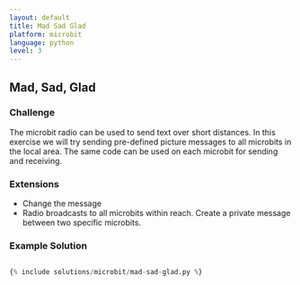 ```yaml
---
layout: default
title: Mad Sad Glad
platform: microbit
language: python
level: 3
---
```

## Mad, Sad, Glad

### Challenge

The microbit radio can be used to send text over short distances. In this exercise we will try
sending pre-defined picture messages to all microbits in the local area. The same code can be used on
each microbit for sending and receiving.


### Extensions

* Change the message
* Radio broadcasts to all microbits within reach. Create a private message between two specific microbits.  


### Example Solution


```python

{% include solutions/microbit/mad-sad-glad.py %}

```

